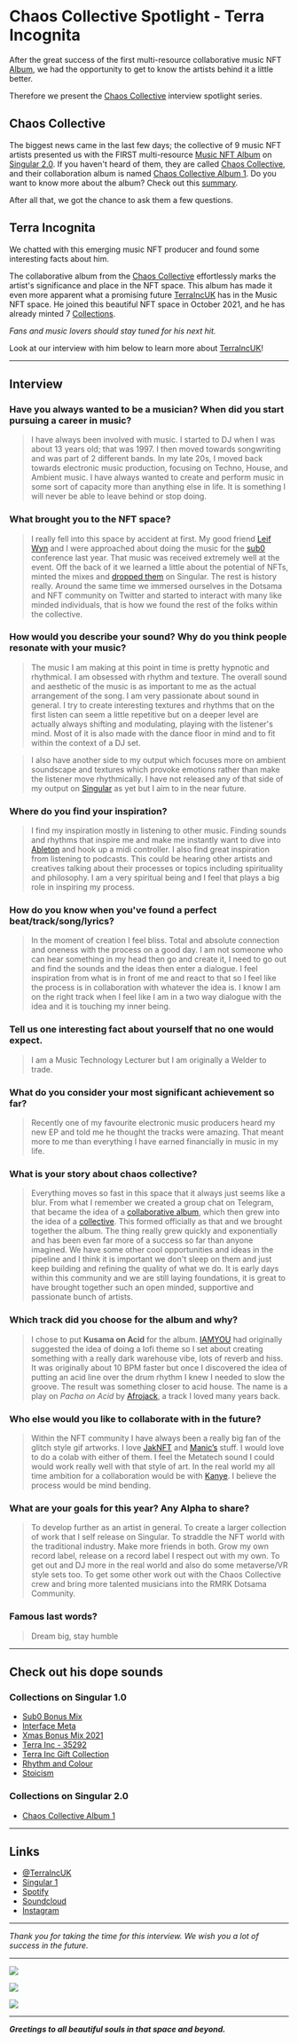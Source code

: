 # Chaos Collective Spotlight - Terra Incognita

After the great success of the first multi-resource collaborative music NFT [Album](https://singular.app/space/HbrK5uFZrnmFL4LWB2YAVWiB9MPwfV5zEFiyX3efFd7R6hU), we had the opportunity to get to know the artists behind it a little better.

Therefore we present the [Chaos Collective](https://twitter.com/Cha0sCollective) interview spotlight series.

## Chaos Collective

The biggest news came in the last few days; the collective of 9 music NFT artists presented us with the FIRST multi-resource [Music NFT Album](https://singular.app/space/HbrK5uFZrnmFL4LWB2YAVWiB9MPwfV5zEFiyX3efFd7R6hU) on [Singular 2.0](https://singular.app/).
If you haven't heard of them, they are called [Chaos Collective](https://twitter.com/Cha0sCollective), and their collaboration album is named [Chaos Collective Album 1](https://singular.app/space/HbrK5uFZrnmFL4LWB2YAVWiB9MPwfV5zEFiyX3efFd7R6hU).
Do you want to know more about the album? Check out this [summary](https://app.subsocial.network/5905/the-chaos-we-need-chaos-collective-album-31860).

After all that, we got the chance to ask them a few questions.

## Terra Incognita

We chatted with this emerging music NFT producer and found some interesting facts about him. 

The collaborative album from the [Chaos Collective](https://singular.app/space/HbrK5uFZrnmFL4LWB2YAVWiB9MPwfV5zEFiyX3efFd7R6hU) effortlessly marks the artist's significance and place in the NFT space. This album has made it even more apparent what a promising future [TerraIncUK](https://twitter.com/TerraIncUK) has in the Music NFT space. He joined this beautiful NFT space in October 2021, and he has already minted 7 [Collections](https://singular.rmrk.app/space/HZibaM8AKBwK4pPhLvi8HkK2mfTpv9rsZxQvoPbUGB1UCTB).

*Fans and music lovers should stay tuned for his next hit.*

Look at our interview with him below to learn more about [TerraIncUK](https://twitter.com/TerraIncUK)!

---

## Interview

### Have you always wanted to be a musician? When did you start pursuing a career in music?

> I have always been involved with music. I started to DJ when I was about 13 years old; that was 1997. I then moved towards songwriting and was part of 2 different bands. In my late 20s, I moved back towards electronic music production, focusing on Techno, House, and Ambient music. I have always wanted to create and perform music in some sort of capacity more than anything else in life. It is something I will never be able to leave behind or stop doing.

### What brought you to the NFT space?

> I really fell into this space by accident at first. My good friend [Leif Wyn](https://twitter.com/leifwyn) and I were approached about doing the music for the [sub0](https://twitter.com/substrate_io) conference last year. That music was received extremely well at the event. Off the back of it we learned a little about the potential of NFTs, minted the mixes and [dropped them](https://singular.rmrk.app/collections/5e18f2acddf1f3951e-50CGI) on Singular. The rest is history really. Around the same time we immersed ourselves in the Dotsama and NFT community on Twitter and started to interact with many like minded individuals, that is how we found the rest of the folks within the collective.

### How would you describe your sound? Why do you think people resonate with your music?

> The music I am making at this point in time is pretty hypnotic and rhythmical. I am obsessed with rhythm and texture. The overall sound and aesthetic of the music is as important to me as the actual arrangement of the song. I am very passionate about sound in general. I try to create interesting textures and rhythms that on the first listen can seem a little repetitive but on a deeper level are actually always shifting and modulating, playing with the listener's mind. Most of it is also made with the dance floor in mind and to fit within the context of a DJ set.

> I also have another side to my output which focuses more on ambient soundscape and textures which provoke emotions rather than make the listener move rhythmically. I have not released any of that side of my output on [Singular](https://singular.rmrk.app/space/HZibaM8AKBwK4pPhLvi8HkK2mfTpv9rsZxQvoPbUGB1UCTB) as yet but I aim to in the near future.

### Where do you find your inspiration?

> I find my inspiration mostly in listening to other music. Finding sounds and rhythms that inspire me and make me instantly want to dive into [Ableton](https://twitter.com/Ableton) and hook up a midi controller. I also find great inspiration from listening to podcasts. This could be hearing other artists and creatives talking about their processes or topics including spirituality and philosophy. I am a very spiritual being and I feel that plays a big role in inspiring my process.

### How do you know when you've found a perfect beat/track/song/lyrics?

> In the moment of creation I feel bliss. Total and absolute connection and oneness with the process on a good day. I am not someone who can hear something in my head then go and create it, I need to go out and find the sounds and the ideas then enter a dialogue. I feel inspiration from what is in front of me and react to that so I feel like the process is in collaboration with whatever the idea is. I know I am on the right track when I feel like I am in a two way dialogue with the idea and it is touching my inner being.

### Tell us one interesting fact about yourself that no one would expect.

> I am a Music Technology Lecturer but I am originally a Welder to trade.

### What do you consider your most significant achievement so far?

> Recently one of my favourite electronic music producers heard my new EP and told me he thought the tracks were amazing. That meant more to me than everything I have earned financially in music in my life.

### What is your story about chaos collective?

> Everything moves so fast in this space that it always just seems like a blur. From what I remember we created a group chat on Telegram, that became the idea of a [collaborative album](https://singular.app/space/HbrK5uFZrnmFL4LWB2YAVWiB9MPwfV5zEFiyX3efFd7R6hU), which then grew into the idea of a [collective](https://twitter.com/Cha0sCollective). This formed officially as that and we brought together the album. The thing really grew quickly and exponentially and has been even far more of a success so far than anyone imagined. We have some other cool opportunities and ideas in the pipeline and I think it is important we don't sleep on them and just keep building and refining the quality of what we do. It is early days within this community and we are still laying foundations, it is great to have brought together such an open minded, supportive and passionate bunch of artists.

### Which track did you choose for the album and why?

> I chose to put **Kusama on Acid** for the album. [IAMYOU](https://twitter.com/IAMYOUOFFICIAL) had originally suggested the idea of doing a lofi theme so I set about creating something with a really dark warehouse vibe, lots of reverb and hiss. It was originally about 10 BPM faster but once I discovered the idea of putting an acid line over the drum rhythm I knew I needed to slow the groove. The result was something closer to acid house. The name is a play on _Pacha on Acid_ by [Afrojack](https://twitter.com/afrojack), a track I loved many years back.


### Who else would you like to collaborate with in the future?

> Within the NFT community I have always been a really big fan of the glitch style gif artworks. I love [JakNFT](https://twitter.com/JakNFT) and [Manic’s](https://twitter.com/manicdistopia) stuff. I would love to do a colab with either of them. I feel the Metatech sound I could would work really well with that style of art. In the real world my all time ambition for a collaboration would be with [Kanye](https://twitter.com/kanyewest). I believe the process would be mind bending.

### What are your goals for this year? Any Alpha to share?

> To develop further as an artist in general. To create a larger collection of work that I self release on Singular. To straddle the NFT world with the traditional industry. Make more friends in both. Grow my own record label, release on a record label I respect out with my own. To get out and DJ more in the real world and also do some metaverse/VR style sets too. To get some other work out with the Chaos Collective crew and bring more talented musicians into the RMRK Dotsama Community.

### Famous last words?

> Dream big, stay humble

---

## Check out his dope sounds

### Collections on Singular 1.0

- [Sub0 Bonus Mix](https://singular.rmrk.app/collections/dcb79cfb39f4c6472f-KBH15)
- [Interface Meta](https://singular.rmrk.app/collections/dcb79cfb39f4c6472f-TERRA%20INC%20001)
- [Xmas Bonus Mix 2021](https://singular.rmrk.app/collections/dcb79cfb39f4c6472f-TERRA%20INC%20XMAS%2021)
- [Terra Inc - 35292](https://singular.rmrk.app/collections/dcb79cfb39f4c6472f-TERRA%20INC%20-%2035292)
- [Terra Inc Gift Collection](https://singular.rmrk.app/collections/dcb79cfb39f4c6472f-TERRA%20INC%20GIFT%20COLLECTION)
- [Rhythm and Colour](https://singular.rmrk.app/collections/dcb79cfb39f4c6472f-TERRA%20INCOGNITA%20AND%20ATOMIC%20TIGRESS)
- [Stoicism](https://singular.rmrk.app/collections/dcb79cfb39f4c6472f-TERRA%20INC%20-%20STOICISM%20)



### Collections on Singular 2.0

- [Chaos Collective Album 1](https://singular.app/space/HbrK5uFZrnmFL4LWB2YAVWiB9MPwfV5zEFiyX3efFd7R6hU)

---

## Links

- [@TerraIncUK](https://twitter.com/TerraIncUK)
- [Singular 1](https://singular.rmrk.app/space/HZibaM8AKBwK4pPhLvi8HkK2mfTpv9rsZxQvoPbUGB1UCTB)
- [Spotify](https://open.spotify.com/artist/5N4w1aRaQXLKRiQ0hFk2mQ?si=RwUYRFT5Q-qMxPsK04hMyw&nd=1)
- [Soundcloud](https://soundcloud.com/terraincuk)
- [Instagram](https://www.instagram.com/terra_incognita_uk/)

---

_Thank you for taking the time for this interview. We wish you a lot of success in the future._

---

![](https://singular.app/_next/image?url=https%3A%2F%2Frmrk.mypinata.cloud%2Fipfs%2Fbafybeiaa2afihnvebaxhkozmgpske2nrlpq7fy5fdu4xutzcoeckdcsvrq&w=1920&q=100)

![](https://singular.rmrk.app/_next/image?url=https%3A%2F%2Frmrk.mypinata.cloud%2Fipfs%2Fbafybeiafgih2bu557hliljjb33wacsw5n4alp2kvrc75iqwm54ugvhwwgq&w=1920&q=100)

![](https://singular.rmrk.app/_next/image?url=https%3A%2F%2Frmrk.mypinata.cloud%2Fipfs%2Fbafybeie2jka7cggvou33zfxfjnf63nyzeybs36465guwoxsfazymgq3mqi&w=1920&q=75)

---

**_Greetings to all beautiful souls in that space and beyond._**
